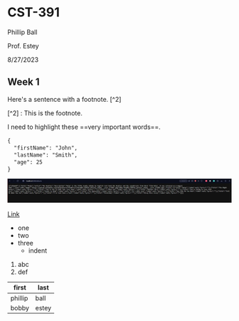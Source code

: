 # CST-391

Phillip Ball

Prof. Estey

8/27/2023

Week 1
---


Here's a sentence with a footnote. [^2]

[^2] : This is the footnote.


I need to highlight these ==very important words==.

```
{
  "firstName": "John",
  "lastName": "Smith",
  "age": 25
}
```

![Image One](docs/albumsid7.png)

[Link](https://google.com)

- one
- two
- three
     - indent

1. abc
2. def

|first|last|
|--|--|
|phillip|ball|
|bobby|estey|
